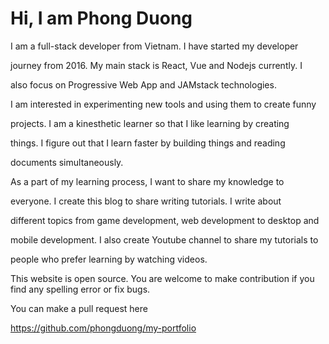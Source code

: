 # Hi, I am Phong Duong

I am a full-stack developer from Vietnam. I have started my developer

journey from 2016. My main stack is React, Vue and Nodejs currently. I

also focus on Progressive Web App and JAMstack technologies.

I am interested in experimenting new tools and using them to create funny

projects. I am a kinesthetic learner so that I like learning by creating

things. I figure out that I learn faster by building things and reading

documents simultaneously.

As a part of my learning process, I want to share my knowledge to

everyone. I create this blog to share writing tutorials. I write about

different topics from game development, web development to desktop and

mobile development. I also create Youtube channel to share my tutorials to

people who prefer learning by watching videos.

This website is open source. You are welcome to make contribution if you find any spelling error or fix bugs. 

You can make a pull request here

<https://github.com/phongduong/my-portfolio>